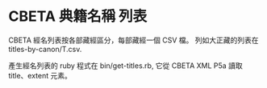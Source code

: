 # CBETA 典籍名稱 列表

CBETA 經名列表按各部藏經區分，每部藏經一個 CSV 檔。
列如大正藏的列表在 titles-by-canon/T.csv.

產生經名列表的 ruby 程式在 bin/get-titles.rb,
它從 CBETA XML P5a 讀取 title、extent 元素。